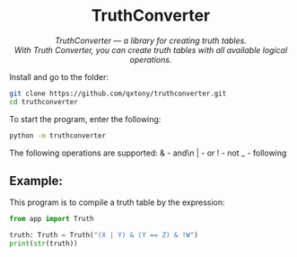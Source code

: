 <h1 align="center" name="name">TruthConverter</h1>
<p align="center">
    <em>
        TruthConverter — a library for creating truth tables.<br>
        With Truth Converter, you can create truth tables with all available logical operations.
    </em>
</p>



Install and go to the folder:

```bash
git clone https://github.com/qxtony/truthconverter.git
cd truthconverter
```

To start the program, enter the following:
```sh
python -m truthconverter
```

The following operations are supported:
& - and\n
| - or
! - not
_ - following

## Example:

This program is to compile a truth table by the expression:
```python
from app import Truth

truth: Truth = Truth("(X | Y) & (Y == Z) & !W")
print(str(truth))
```
